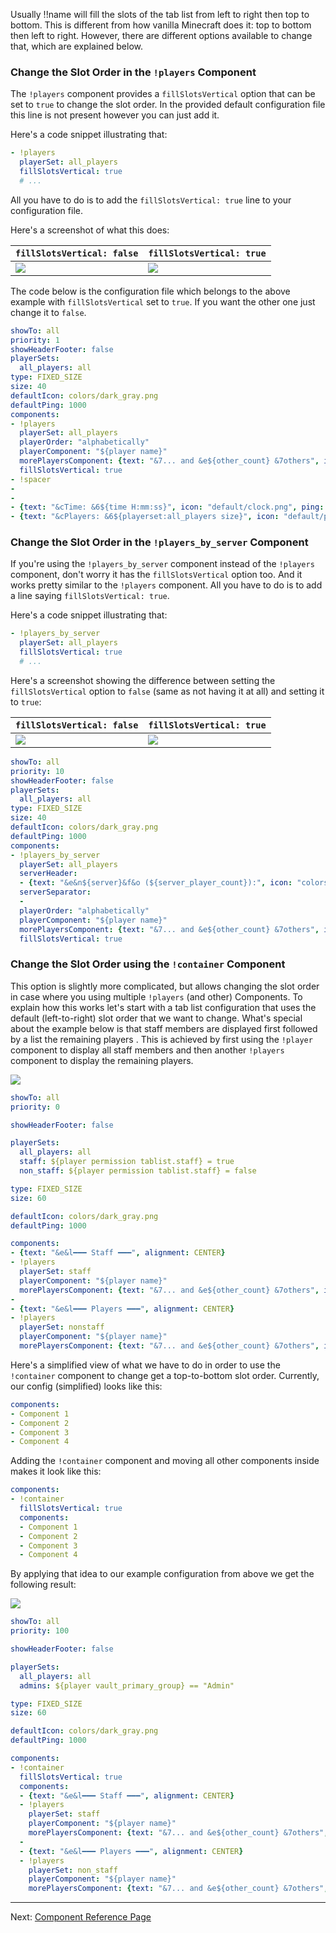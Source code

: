 Usually !!name will fill the slots of the tab list from left to right then top to bottom.
This is different from how vanilla Minecraft does it: top to bottom then left to right.
However, there are different options available to change that, which are explained below.

### Change the Slot Order in the `!players` Component

The `!players` component provides a `fillSlotsVertical` option that can be set to `true` to change the slot order.
In the provided default configuration file this line is not present however you can just add it.

Here's a code snippet illustrating that:
```yaml
- !players
  playerSet: all_players
  fillSlotsVertical: true
  # ...
```

All you have to do is to add the `fillSlotsVertical: true` line to your configuration file.

Here's a screenshot of what this does:

| `fillSlotsVertical: false`            | `fillSlotsVertical: true`             |
| ------------------------------------- | ------------------------------------- |
| ![](images/vertical-slot-order-1.png) | ![](images/vertical-slot-order-2.png) |

The code below is the configuration file which belongs to the above example with `fillSlotsVertical` set to `true`. If you want the other one just change it to `false`.

```yaml
showTo: all
priority: 1
showHeaderFooter: false
playerSets:
  all_players: all
type: FIXED_SIZE
size: 40
defaultIcon: colors/dark_gray.png
defaultPing: 1000
components:
- !players
  playerSet: all_players
  playerOrder: "alphabetically"
  playerComponent: "${player name}"
  morePlayersComponent: {text: "&7... and &e${other_count} &7others", icon: "colors/gray.png", ping: 0}
  fillSlotsVertical: true
- !spacer
-
-
- {text: "&cTime: &6${time H:mm:ss}", icon: "default/clock.png", ping: 0}
- {text: "&cPlayers: &6${playerset:all_players size}", icon: "default/players.png", ping: 0}
```

[!]: ifBTLP
### Change the Slot Order in the `!players_by_server` Component

If you're using the `!players_by_server` component instead of the `!players` component, don't worry it has the `fillSlotsVertical` option too.
And it works pretty similar to the `!players` component.
All you have to do is to add a line saying `fillSlotsVertical: true`.

Here's a code snippet illustrating that:
```yaml
- !players_by_server
  playerSet: all_players
  fillSlotsVertical: true
  # ...
```

Here's a screenshot showing the difference between setting the `fillSlotsVertical` option to `false` (same as not having it at all) and setting it to `true`:

| `fillSlotsVertical: false`            | `fillSlotsVertical: true`             |
| ------------------------------------- | ------------------------------------- |
| ![](images/vertical-slot-order-4.png) | ![](images/vertical-slot-order-3.png) |

```yaml
showTo: all
priority: 10
showHeaderFooter: false
playerSets:
  all_players: all
type: FIXED_SIZE
size: 40
defaultIcon: colors/dark_gray.png
defaultPing: 1000
components:
- !players_by_server
  playerSet: all_players
  serverHeader:
  - {text: "&e&n${server}&f&o (${server_player_count}):", icon: "colors/yellow.png", ping: 0}
  serverSeparator:
  -
  playerOrder: "alphabetically"
  playerComponent: "${player name}"
  morePlayersComponent: {text: "&7... and &e${other_count} &7others", icon: "colors/gray.png", ping: 0}
  fillSlotsVertical: true
```

[!]: endIF

### Change the Slot Order using the `!container` Component

This option is slightly more complicated, but allows changing the slot order in case where you using multiple `!players` (and other) Components.
To explain how this works let's start with a tab list configuration that uses the default (left-to-right) slot order that we want to change.
What's special about the example below is that staff members are displayed first followed by a list the remaining players .
This is achieved by first using the `!player` component to display all staff members and then another `!players` component to display the remaining players.

![](images/vertical-component-1.png)

```yaml
showTo: all
priority: 0

showHeaderFooter: false

playerSets:
  all_players: all
  staff: ${player permission tablist.staff} = true
  non_staff: ${player permission tablist.staff} = false

type: FIXED_SIZE
size: 60

defaultIcon: colors/dark_gray.png
defaultPing: 1000

components:
- {text: "&e&l━━━ Staff ━━━", alignment: CENTER}
- !players
  playerSet: staff
  playerComponent: "${player name}"
  morePlayersComponent: {text: "&7... and &e${other_count} &7others", icon: "colors/gray.png", ping: 0}
-
- {text: "&e&l━━━ Players ━━━", alignment: CENTER}
- !players
  playerSet: nonstaff
  playerComponent: "${player name}"
  morePlayersComponent: {text: "&7... and &e${other_count} &7others", icon: "colors/gray.png", ping: 0}
```

Here's a simplified view of what we have to do in order to use the `!container` component to change get a top-to-bottom slot order. Currently, our config (simplified) looks like this:
```yaml
components:
- Component 1
- Component 2
- Component 3
- Component 4
```
Adding the `!container` component and moving all other components inside makes it look like this:
```yaml
components:
- !container
  fillSlotsVertical: true
  components:
  - Component 1
  - Component 2
  - Component 3
  - Component 4
```

By applying that idea to our example configuration from above we get the following result:

![](images/vertical-component-2.png)

```yaml
showTo: all
priority: 100

showHeaderFooter: false

playerSets:
  all_players: all
  admins: ${player vault_primary_group} == "Admin"

type: FIXED_SIZE
size: 60

defaultIcon: colors/dark_gray.png
defaultPing: 1000

components:
- !container
  fillSlotsVertical: true
  components:
  - {text: "&e&l━━━ Staff ━━━", alignment: CENTER}
  - !players
    playerSet: staff
    playerComponent: "${player name}"
    morePlayersComponent: {text: "&7... and &e${other_count} &7others", icon: "colors/gray.png", ping: 0}
  -
  - {text: "&e&l━━━ Players ━━━", alignment: CENTER}
  - !players
    playerSet: non_staff
    playerComponent: "${player name}"
    morePlayersComponent: {text: "&7... and &e${other_count} &7others", icon: "colors/gray.png", ping: 0}
```

--------------------------------------------------------------------------------

Next: [Component Reference Page](Components)